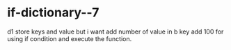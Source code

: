 # if-dictionary--7
d1 store keys and value
but i want add number of value in b key 
add 100 for using if condition and execute the function.
